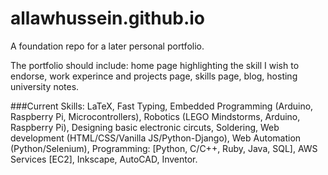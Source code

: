 # allawhussein.github.io
A foundation repo for a later personal portfolio.

The portfolio should include: home page highlighting the skill I wish to endorse, work experince and projects page, skills page, blog, hosting university notes.

###Current Skills:
LaTeX, Fast Typing, Embedded Programming (Arduino, Raspberry Pi, Microcontrollers), Robotics (LEGO Mindstorms, Arduino, Raspberry Pi), Designing basic electronic circuts, Soldering, Web development (HTML/CSS/Vanilla JS/Python-Django), Web Automation (Python/Selenium), Programming: [Python, C/C++, Ruby, Java, SQL], AWS Services [EC2], Inkscape, AutoCAD, Inventor.
